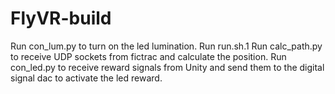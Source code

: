 # FlyVR-build
Run con_lum.py to turn on the led lumination.
Run run.sh.1 
Run calc_path.py to receive UDP sockets from fictrac and calculate the position.
Run con_led.py to receive reward signals from Unity and send them to the digital signal dac to activate the led reward. 

